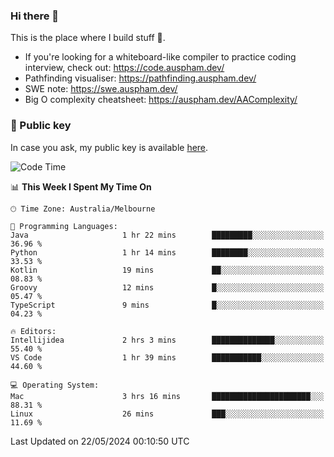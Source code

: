### Hi there 👋

This is the place where I build stuff 👀. 

- If you're looking for a whiteboard-like compiler to practice coding interview, check out: https://code.auspham.dev/
- Pathfinding visualiser: https://pathfinding.auspham.dev/
- SWE note: https://swe.auspham.dev/
- Big O complexity cheatsheet: https://auspham.dev/AAComplexity/

### 🔑 Public key

In case you ask, my public key is available [here](https://public.auspham.dev/).

<!--START_SECTION:waka-->
![Code Time](http://img.shields.io/badge/Code%20Time-1%2C274%20hrs%202%20mins-blue)

📊 **This Week I Spent My Time On** 

```text
🕑︎ Time Zone: Australia/Melbourne

💬 Programming Languages: 
Java                     1 hr 22 mins        █████████░░░░░░░░░░░░░░░░   36.96 % 
Python                   1 hr 14 mins        ████████░░░░░░░░░░░░░░░░░   33.53 % 
Kotlin                   19 mins             ██░░░░░░░░░░░░░░░░░░░░░░░   08.83 % 
Groovy                   12 mins             █░░░░░░░░░░░░░░░░░░░░░░░░   05.47 % 
TypeScript               9 mins              █░░░░░░░░░░░░░░░░░░░░░░░░   04.23 % 

🔥 Editors: 
Intellijidea             2 hrs 3 mins        ██████████████░░░░░░░░░░░   55.40 % 
VS Code                  1 hr 39 mins        ███████████░░░░░░░░░░░░░░   44.60 % 

💻 Operating System: 
Mac                      3 hrs 16 mins       ██████████████████████░░░   88.31 % 
Linux                    26 mins             ███░░░░░░░░░░░░░░░░░░░░░░   11.69 % 
```


 Last Updated on 22/05/2024 00:10:50 UTC
<!--END_SECTION:waka-->

<!--
**rockmanvnx6/rockmanvnx6** is a ✨ _special_ ✨ repository because its `README.md` (this file) appears on your GitHub profile.

Here are some ideas to get you started:

- 🔭 I’m currently working on ...
- 🌱 I’m currently learning ...
- 👯 I’m looking to collaborate on ...
- 🤔 I’m looking for help with ...
- 💬 Ask me about ...
- 📫 How to reach me: ...
- 😄 Pronouns: ...
- ⚡ Fun fact: ...
-->
